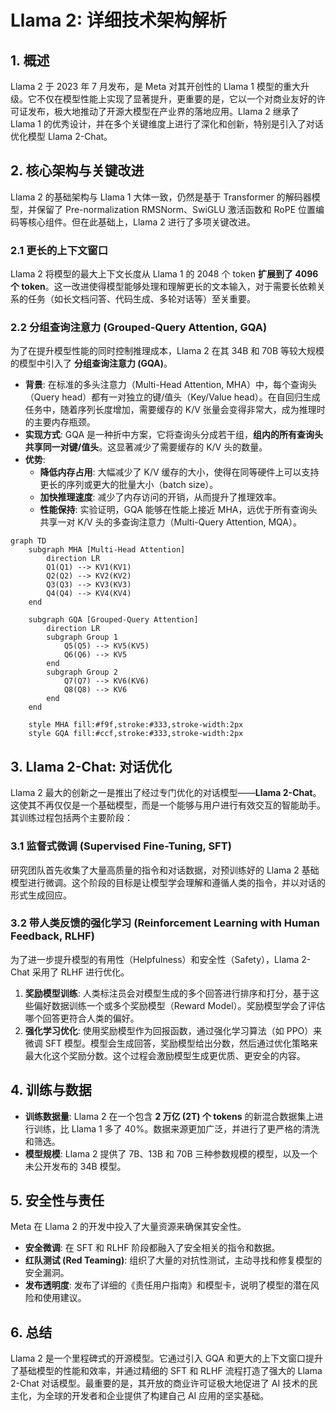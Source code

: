 # Llama 2: 详细技术架构解析

## 1. 概述

Llama 2 于 2023 年 7 月发布，是 Meta 对其开创性的 Llama 1 模型的重大升级。它不仅在模型性能上实现了显著提升，更重要的是，它以一个对商业友好的许可证发布，极大地推动了开源大模型在产业界的落地应用。Llama 2 继承了 Llama 1 的优秀设计，并在多个关键维度上进行了深化和创新，特别是引入了对话优化模型 Llama 2-Chat。

## 2. 核心架构与关键改进

Llama 2 的基础架构与 Llama 1 大体一致，仍然是基于 Transformer 的解码器模型，并保留了 Pre-normalization RMSNorm、SwiGLU 激活函数和 RoPE 位置编码等核心组件。但在此基础上，Llama 2 进行了多项关键改进。

### 2.1 更长的上下文窗口

Llama 2 将模型的最大上下文长度从 Llama 1 的 2048 个 token **扩展到了 4096 个 token**。这一改进使得模型能够处理和理解更长的文本输入，对于需要长依赖关系的任务（如长文档问答、代码生成、多轮对话等）至关重要。

### 2.2 分组查询注意力 (Grouped-Query Attention, GQA)

为了在提升模型性能的同时控制推理成本，Llama 2 在其 34B 和 70B 等较大规模的模型中引入了 **分组查询注意力 (GQA)**。

- **背景**: 在标准的多头注意力（Multi-Head Attention, MHA）中，每个查询头（Query head）都有一对独立的键/值头（Key/Value head）。在自回归生成任务中，随着序列长度增加，需要缓存的 K/V 张量会变得非常大，成为推理时的主要内存瓶颈。
- **实现方式**: GQA 是一种折中方案，它将查询头分成若干组，**组内的所有查询头共享同一对键/值头**。这显著减少了需要缓存的 K/V 头的数量。
- **优势**:
    - **降低内存占用**: 大幅减少了 K/V 缓存的大小，使得在同等硬件上可以支持更长的序列或更大的批量大小（batch size）。
    - **加快推理速度**: 减少了内存访问的开销，从而提升了推理效率。
    - **性能保持**: 实验证明，GQA 能够在性能上接近 MHA，远优于所有查询头共享一对 K/V 头的多查询注意力（Multi-Query Attention, MQA）。

```mermaid
graph TD
    subgraph MHA [Multi-Head Attention]
        direction LR
        Q1(Q1) --> KV1(KV1)
        Q2(Q2) --> KV2(KV2)
        Q3(Q3) --> KV3(KV3)
        Q4(Q4) --> KV4(KV4)
    end

    subgraph GQA [Grouped-Query Attention]
        direction LR
        subgraph Group 1
            Q5(Q5) --> KV5(KV5)
            Q6(Q6) --> KV5
        end
        subgraph Group 2
            Q7(Q7) --> KV6(KV6)
            Q8(Q8) --> KV6
        end
    end

    style MHA fill:#f9f,stroke:#333,stroke-width:2px
    style GQA fill:#ccf,stroke:#333,stroke-width:2px
```

## 3. Llama 2-Chat: 对话优化

Llama 2 最大的创新之一是推出了经过专门优化的对话模型——**Llama 2-Chat**。这使其不再仅仅是一个基础模型，而是一个能够与用户进行有效交互的智能助手。其训练过程包括两个主要阶段：

### 3.1 监督式微调 (Supervised Fine-Tuning, SFT)

研究团队首先收集了大量高质量的指令和对话数据，对预训练好的 Llama 2 基础模型进行微调。这个阶段的目标是让模型学会理解和遵循人类的指令，并以对话的形式生成回应。

### 3.2 带人类反馈的强化学习 (Reinforcement Learning with Human Feedback, RLHF)

为了进一步提升模型的有用性（Helpfulness）和安全性（Safety），Llama 2-Chat 采用了 RLHF 进行优化。

1.  **奖励模型训练**: 人类标注员会对模型生成的多个回答进行排序和打分，基于这些偏好数据训练一个或多个奖励模型（Reward Model）。奖励模型学会了评估哪个回答更符合人类的偏好。
2.  **强化学习优化**: 使用奖励模型作为回报函数，通过强化学习算法（如 PPO）来微调 SFT 模型。模型会生成回答，奖励模型给出分数，然后通过优化策略来最大化这个奖励分数。这个过程会激励模型生成更优质、更安全的内容。

## 4. 训练与数据

- **训练数据量**: Llama 2 在一个包含 **2 万亿 (2T) 个 tokens** 的新混合数据集上进行训练，比 Llama 1 多了 40%。数据来源更加广泛，并进行了更严格的清洗和筛选。
- **模型规模**: Llama 2 提供了 7B、13B 和 70B 三种参数规模的模型，以及一个未公开发布的 34B 模型。

## 5. 安全性与责任

Meta 在 Llama 2 的开发中投入了大量资源来确保其安全性。
- **安全微调**: 在 SFT 和 RLHF 阶段都融入了安全相关的指令和数据。
- **红队测试 (Red Teaming)**: 组织了大量的对抗性测试，主动寻找和修复模型的安全漏洞。
- **发布透明度**: 发布了详细的《责任用户指南》和模型卡，说明了模型的潜在风险和使用建议。

## 6. 总结

Llama 2 是一个里程碑式的开源模型。它通过引入 GQA 和更大的上下文窗口提升了基础模型的性能和效率，并通过精细的 SFT 和 RLHF 流程打造了强大的 Llama 2-Chat 对话模型。最重要的是，其开放的商业许可证极大地促进了 AI 技术的民主化，为全球的开发者和企业提供了构建自己 AI 应用的坚实基础。